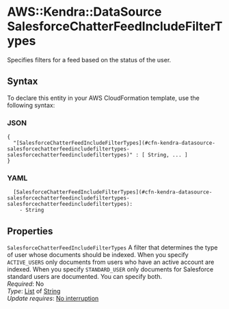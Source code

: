 # AWS::Kendra::DataSource SalesforceChatterFeedIncludeFilterTypes<a name="aws-properties-kendra-datasource-salesforcechatterfeedincludefiltertypes"></a>

Specifies filters for a feed based on the status of the user\.

## Syntax<a name="aws-properties-kendra-datasource-salesforcechatterfeedincludefiltertypes-syntax"></a>

To declare this entity in your AWS CloudFormation template, use the following syntax:

### JSON<a name="aws-properties-kendra-datasource-salesforcechatterfeedincludefiltertypes-syntax.json"></a>

```
{
  "[SalesforceChatterFeedIncludeFilterTypes](#cfn-kendra-datasource-salesforcechatterfeedincludefiltertypes-salesforcechatterfeedincludefiltertypes)" : [ String, ... ]
}
```

### YAML<a name="aws-properties-kendra-datasource-salesforcechatterfeedincludefiltertypes-syntax.yaml"></a>

```
  [SalesforceChatterFeedIncludeFilterTypes](#cfn-kendra-datasource-salesforcechatterfeedincludefiltertypes-salesforcechatterfeedincludefiltertypes): 
    - String
```

## Properties<a name="aws-properties-kendra-datasource-salesforcechatterfeedincludefiltertypes-properties"></a>

`SalesforceChatterFeedIncludeFilterTypes`  <a name="cfn-kendra-datasource-salesforcechatterfeedincludefiltertypes-salesforcechatterfeedincludefiltertypes"></a>
A filter that determines the type of user whose documents should be indexed\. When you specify `ACTIVE_USERS` only documents from users who have an active account are indexed\. When you specify `STANDARD_USER` only documents for Salesforce standard users are documented\. You can specify both\.  
*Required*: No  
*Type*: [List](#aws-properties-kendra-datasource-salesforcechatterfeedincludefiltertypes) of [String](#aws-properties-kendra-datasource-salesforcechatterfeedincludefiltertypes)  
*Update requires*: [No interruption](https://docs.aws.amazon.com/AWSCloudFormation/latest/UserGuide/using-cfn-updating-stacks-update-behaviors.html#update-no-interrupt)